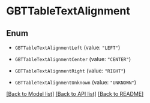 # GBTTableTextAlignment

## Enum


* `GBTTableTextAlignmentLeft` (value: `"LEFT"`)

* `GBTTableTextAlignmentCenter` (value: `"CENTER"`)

* `GBTTableTextAlignmentRight` (value: `"RIGHT"`)

* `GBTTableTextAlignmentUnknown` (value: `"UNKNOWN"`)


[[Back to Model list]](../README.md#documentation-for-models) [[Back to API list]](../README.md#documentation-for-api-endpoints) [[Back to README]](../README.md)


